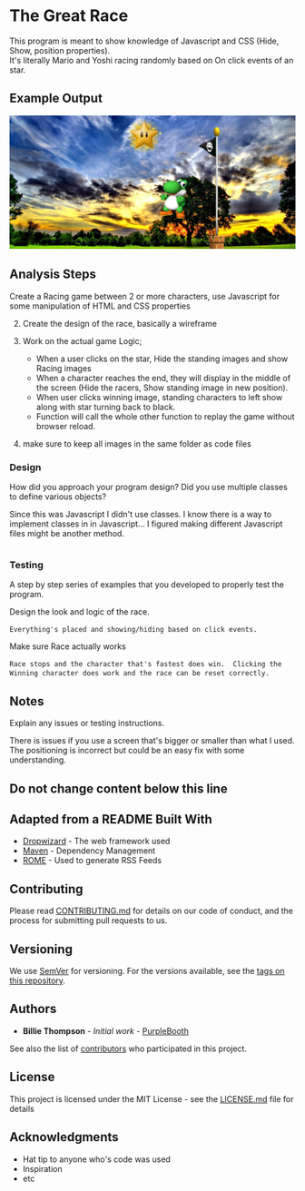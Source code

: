 # The Great Race

This program is meant to show knowledge of Javascript and CSS (Hide, Show, position properties).  
It's literally Mario and Yoshi racing randomly based on On click events of an star.  

## Example Output

![Sample Output](README.jpg)

## Analysis Steps
Create a Racing game between 2 or more characters, use Javascript for some manipulation of HTML and CSS properties

2) Create the design of the race, basically a wireframe
3) Work on the actual game Logic;
    * When a user clicks on the star, Hide the standing images and show Racing images
    * When a character reaches the end, they will display in the middle of the screen (Hide the racers, Show standing image in new position).
    * When user clicks winning image, standing characters to left show along with star turning back to black.
    * Function will call the whole other function to replay the game without browser reload.

4) make sure to keep all images in the same folder as code files

### Design

How did you approach your program design? Did you use multiple classes to define various objects?

Since this was Javascript I didn't use classes.  I know there is a way to implement classes in in Javascript... I figured making different Javascript files might be another method.

```

```

### Testing

A step by step series of examples that you developed to properly test the program. 

Design the look and logic of the race.

```
Everything's placed and showing/hiding based on click events.

```
Make sure Race actually works
```
Race stops and the character that's fastest does win.  Clicking the Winning character does work and the race can be reset correctly.  

```

## Notes

Explain any issues or testing instructions.

There is issues if you use a screen that's bigger or smaller than what I used.  The positioning is incorrect but could be an easy fix with some understanding.  

## Do not change content below this line
## Adapted from a README Built With

* [Dropwizard](http://www.dropwizard.io/1.0.2/docs/) - The web framework used
* [Maven](https://maven.apache.org/) - Dependency Management
* [ROME](https://rometools.github.io/rome/) - Used to generate RSS Feeds

## Contributing

Please read [CONTRIBUTING.md](https://gist.github.com/PurpleBooth/b24679402957c63ec426) for details on our code of conduct, and the process for submitting pull requests to us.

## Versioning

We use [SemVer](http://semver.org/) for versioning. For the versions available, see the [tags on this repository](https://github.com/your/project/tags). 

## Authors

* **Billie Thompson** - *Initial work* - [PurpleBooth](https://github.com/PurpleBooth)

See also the list of [contributors](https://github.com/your/project/contributors) who participated in this project.

## License

This project is licensed under the MIT License - see the [LICENSE.md](LICENSE.md) file for details

## Acknowledgments

* Hat tip to anyone who's code was used
* Inspiration
* etc
